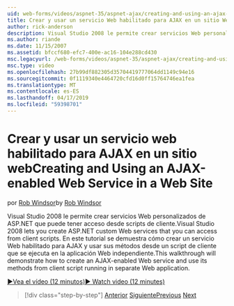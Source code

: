 ```yaml
---
uid: web-forms/videos/aspnet-35/aspnet-ajax/creating-and-using-an-ajax-enabled-web-service-in-a-web-site
title: Crear y usar un servicio Web habilitado para AJAX en un sitio Web | Microsoft Docs
author: rick-anderson
description: Visual Studio 2008 le permite crear servicios Web personalizados de ASP.NET que puede tener acceso desde scripts de cliente. Este tutorial demostrará cómo crear un AJ...
ms.author: riande
ms.date: 11/15/2007
ms.assetid: bfccf680-efc7-400e-ac16-104e288cd430
msc.legacyurl: /web-forms/videos/aspnet-35/aspnet-ajax/creating-and-using-an-ajax-enabled-web-service-in-a-web-site
msc.type: video
ms.openlocfilehash: 27b99df882305d35704419777064dd1149c94e16
ms.sourcegitcommit: 0f1119340e4464720cfd16d0ff15764746ea1fea
ms.translationtype: MT
ms.contentlocale: es-ES
ms.lasthandoff: 04/17/2019
ms.locfileid: "59398701"
---
```

# <a name="creating-and-using-an-ajax-enabled-web-service-in-a-web-site"></a><span data-ttu-id="f6142-104">Crear y usar un servicio web habilitado para AJAX en un sitio web</span><span class="sxs-lookup"><span data-stu-id="f6142-104">Creating and Using an AJAX-enabled Web Service in a Web Site</span></span>

<span data-ttu-id="f6142-105">por [Rob Windsor](https://twitter.com/robwindsor)</span><span class="sxs-lookup"><span data-stu-id="f6142-105">by [Rob Windsor](https://twitter.com/robwindsor)</span></span>

<span data-ttu-id="f6142-106">Visual Studio 2008 le permite crear servicios Web personalizados de ASP.NET que puede tener acceso desde scripts de cliente.</span><span class="sxs-lookup"><span data-stu-id="f6142-106">Visual Studio 2008 lets you create ASP.NET custom Web services that you can access from client scripts.</span></span> <span data-ttu-id="f6142-107">En este tutorial se demuestra cómo crear un servicio Web habilitado para AJAX y usar sus métodos desde un script de cliente que se ejecuta en la aplicación Web independiente.</span><span class="sxs-lookup"><span data-stu-id="f6142-107">This walkthrough will demonstrate how to create an AJAX-enabled Web service and use its methods from client script running in separate Web application.</span></span>

[<span data-ttu-id="f6142-108">&#9654;Vea el vídeo (12 minutos)</span><span class="sxs-lookup"><span data-stu-id="f6142-108">&#9654; Watch video (12 minutes)</span></span>](https://channel9.msdn.com/Blogs/ASP-NET-Site-Videos/creating-and-using-an-ajax-enabled-web-service-in-a-web-site)

> [!div class="step-by-step"]
> <span data-ttu-id="f6142-109">[Anterior](adding-ajax-functionality-to-an-existing-aspnet-page.md)
> [Siguiente](aspnet-ajax-a-demonstration-of-aspnet-ajax.md)</span><span class="sxs-lookup"><span data-stu-id="f6142-109">[Previous](adding-ajax-functionality-to-an-existing-aspnet-page.md)
[Next](aspnet-ajax-a-demonstration-of-aspnet-ajax.md)</span></span>
